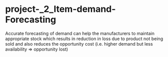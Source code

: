 # project-_2_Item-demand-Forecasting

Accurate forecasting of demand can help the manufacturers to maintain appropriate stock which results in reduction in loss due to product not being sold and also reduces the opportunity cost (i.e. higher demand but less availability => opportunity lost)
